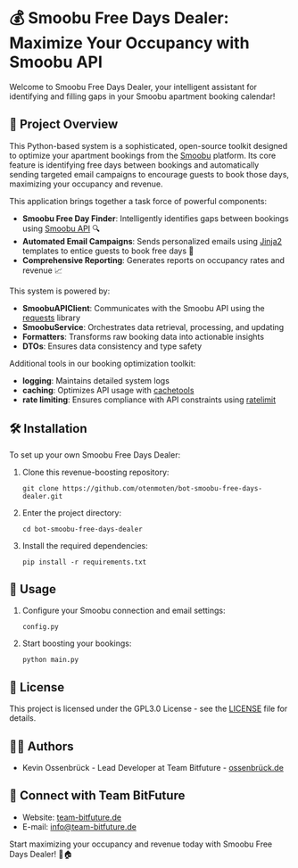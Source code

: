 # 💰 Smoobu Free Days Dealer: Maximize Your Occupancy with Smoobu API

Welcome to Smoobu Free Days Dealer, your intelligent assistant for identifying and filling gaps in your Smoobu apartment booking calendar!

## 📅 Project Overview

This Python-based system is a sophisticated, open-source toolkit designed to optimize your apartment bookings from the [Smoobu](https://www.smoobu.com/) platform. Its core feature is identifying free days between bookings and automatically sending targeted email campaigns to encourage guests to book those days, maximizing your occupancy and revenue.

This application brings together a task force of powerful components:

- **Smoobu Free Day Finder**: Intelligently identifies gaps between bookings using [Smoobu API](https://docs.smoobu.com/) 🔍
- **Automated Email Campaigns**: Sends personalized emails using [Jinja2](https://jinja.palletsprojects.com/) templates to entice guests to book free days 📧
- **Comprehensive Reporting**: Generates reports on occupancy rates and revenue 📈

This system is powered by:

- **SmoobuAPIClient**: Communicates with the Smoobu API using the [requests](https://docs.python-requests.org/) library
- **SmoobuService**: Orchestrates data retrieval, processing, and updating
- **Formatters**: Transforms raw booking data into actionable insights
- **DTOs**: Ensures data consistency and type safety

Additional tools in our booking optimization toolkit:

- **logging**: Maintains detailed system logs
- **caching**: Optimizes API usage with [cachetools](https://pypi.org/project/cachetools/)
- **rate limiting**: Ensures compliance with API constraints using [ratelimit](https://pypi.org/project/ratelimit/)

## 🛠️ Installation

To set up your own Smoobu Free Days Dealer:

1. Clone this revenue-boosting repository:
   ```
   git clone https://github.com/otenmoten/bot-smoobu-free-days-dealer.git
   ```
2. Enter the project directory:
   ```
   cd bot-smoobu-free-days-dealer
   ```
3. Install the required dependencies:
   ```
   pip install -r requirements.txt
   ```

## 🚀 Usage

1. Configure your Smoobu connection and email settings:
   ```
   config.py
   ```

2. Start boosting your bookings:
   ```
   python main.py
   ```

## 📜 License

This project is licensed under the GPL3.0 License - see the [LICENSE](LICENSE) file for details.

## 👨‍💼 Authors

- Kevin Ossenbrück - Lead Developer at Team Bitfuture - [ossenbrück.de](https://ossenbrück.de)

## 🤝 Connect with Team BitFuture

- Website: [team-bitfuture.de](https://team-bitfuture.de)
- E-mail: [info@team-bitfuture.de](mailto:info@team-bitfuture.de)

Start maximizing your occupancy and revenue today with Smoobu Free Days Dealer! 💼🏠
